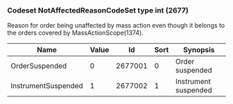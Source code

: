 ### Codeset NotAffectedReasonCodeSet type int (2677)

Reason for order being unaffected by mass action even though it belongs to the orders covered by MassActionScope(1374).

| Name                | Value | Id      | Sort | Synopsis             |
|---------------------|-------|---------|------|----------------------|
| OrderSuspended      | 0     | 2677001 | 0    | Order suspended      |
| InstrumentSuspended | 1     | 2677002 | 1    | Instrument suspended |


